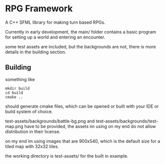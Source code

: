# RPG Framework

A C++ SFML library for making turn based RPGs.

Currently in early development, the main/ folder contains a basic program for setting up a world and entering an encounter.

some test assets are included, but the backgrounds are not, there is more details in the building section.

## Building

something like 
```
mkdir build
cd build
cmake ..
```
should generate cmake files, which can be opened or built with your IDE or build system of choice.

test-assets/backgrounds/battle-bg.png and test-assets/backgrounds/test-map.png have to be provided, the assets im using on my end do not allow distribution in their license.

on my end im using images that are 900x540, which is the default size for a tiled map with 32x32 tiles.

the working directory is test-assets/ for the built in example.
